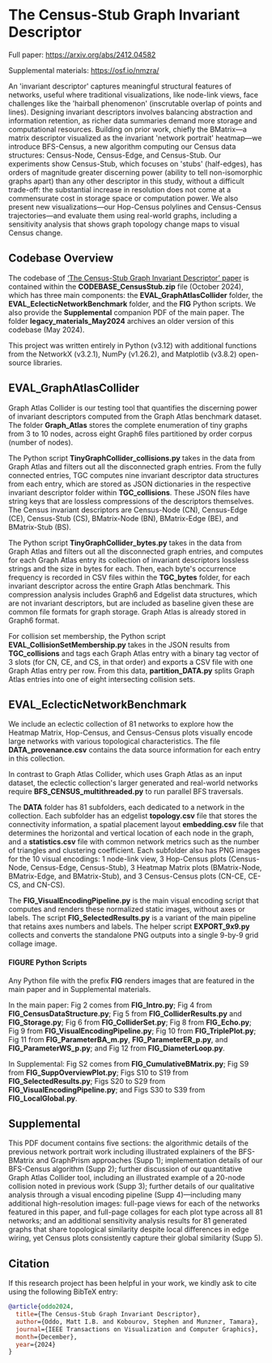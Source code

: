 # The Census-Stub Graph Invariant Descriptor

Full paper: https://arxiv.org/abs/2412.04582

Supplemental materials: https://osf.io/nmzra/

An 'invariant descriptor' captures meaningful structural features of networks, useful where traditional visualizations, like node-link views, face challenges like the 'hairball phenomenon' (inscrutable overlap of points and lines). Designing invariant descriptors involves balancing abstraction and information retention, as richer data summaries demand more storage and computational resources. Building on prior work, chiefly the BMatrix—a matrix descriptor visualized as the invariant 'network portrait' heatmap—we introduce BFS-Census, a new algorithm computing our Census data structures: Census-Node, Census-Edge, and Census-Stub. Our experiments show Census-Stub, which focuses on 'stubs' (half-edges), has orders of magnitude greater discerning power (ability to tell non-isomorphic graphs apart) than any other descriptor in this study, without a difficult trade-off: the substantial increase in resolution does not come at a commensurate cost in storage space or computation power. We also present new visualizations—our Hop-Census polylines and Census-Census trajectories—and evaluate them using real-world graphs, including a sensitivity analysis that shows graph topology change maps to visual Census change.

## Codebase Overview

The codebase of [‘The Census-Stub Graph Invariant Descriptor’ paper](https://arxiv.org/abs/2412.04582) is contained within the **CODEBASE_CensusStub.zip** file (October 2024), which has three main components: the **EVAL_GraphAtlasCollider** folder, the **EVAL_EclecticNetworkBenchmark** folder, and the **FIG** Python scripts. We also provide the **Supplemental** companion PDF of the main paper. The folder **legacy_materials_May2024** archives an older version of this codebase (May 2024).

This project was written entirely in Python (v3.12) with additional functions from the NetworkX (v3.2.1), NumPy (v1.26.2), and Matplotlib (v3.8.2) open-source libraries.

## EVAL_GraphAtlasCollider

Graph Atlas Collider is our testing tool that quantifies the discerning power of invariant descriptors computed from the Graph Atlas benchmark dataset. The folder **Graph_Atlas**  stores the complete enumeration of tiny graphs from 3 to 10 nodes, across eight Graph6 files partitioned by order corpus (number of nodes).

The Python script **TinyGraphCollider_collisions.py** takes in the data from Graph Atlas and filters out all the disconnected graph entries. From the fully connected entries, TGC computes nine invariant descriptor data structures from each entry, which are stored as JSON dictionaries in the respective invariant descriptor folder within **TGC_collisions**. These JSON files have string keys that are lossless compressions of the descriptors themselves. The Census invariant descriptors are Census-Node (CN), Census-Edge (CE), Census-Stub (CS), BMatrix-Node (BN), BMatrix-Edge (BE), and BMatrix-Stub (BS).

The Python script **TinyGraphCollider_bytes.py** takes in the data from Graph Atlas and filters out all the disconnected graph entries, and computes for each Graph Atlas entry its collection of invariant descriptors lossless strings and the size in bytes for each. Then, each byte's occurrence frequency is recorded in CSV files within the **TGC_bytes** folder, for each invariant descriptor across the entire Graph Atlas benchmark. This compression analysis includes Graph6 and Edgelist data structures, which are not invariant descriptors, but are included as baseline given these are common file formats for graph storage. Graph Atlas is already stored in Graph6 format.

For collision set membership, the Python script **EVAL_CollisionSetMembership.py** takes in the JSON results from **TGC_collisions** and tags each Graph Atlas entry with a binary tag vector of 3 slots (for CN, CE, and CS, in that order) and exports a CSV file with one Graph Atlas entry per row. From this data, **partition_DATA.py** splits Graph Atlas entries into one of eight intersecting collision sets.

## EVAL_EclecticNetworkBenchmark

We include an eclectic collection of 81 networks to explore how the Heatmap Matrix, Hop-Census, and Census-Census plots visually encode large networks with various topological characteristics. The file **DATA_provenance.csv** contains the data source information for each entry in this collection.

In contrast to Graph Atlas Collider, which uses Graph Atlas as an input dataset, the eclectic collection's larger generated and real-world networks require **BFS_CENSUS_multithreaded.py** to run parallel BFS traversals.

The **DATA** folder has 81 subfolders, each dedicated to a network in the collection. Each subfolder has an edgelist **topology.csv** file that stores the connectivity information, a spatial placement layout **embedding.csv** file that determines the horizontal and vertical location of each node in the graph, and a **statistics.csv** file with common network metrics such as the number of triangles and clustering coefficient. Each subfolder also has PNG images for the 10 visual encodings: 1 node-link view, 3 Hop-Census plots (Census-Node, Census-Edge, Census-Stub), 3 Heatmap Matrix plots (BMatrix-Node, BMatrix-Edge, and BMatrix-Stub), and 3 Census-Census plots (CN-CE, CE-CS, and CN-CS).

The **FIG_VisualEncodingPipeline.py** is the main visual encoding script that computes and renders these normalized static images, without axes or labels. The script **FIG_SelectedResults.py** is a variant of the main pipeline that retains axes numbers and labels. The helper script **EXPORT_9x9.py** collects and converts the standalone PNG outputs into a single 9-by-9 grid collage image.

#### **FIGURE Python Scripts**

Any Python file with the prefix **FIG** renders images that are featured in the main paper and in Supplemental materials.

In the main paper: Fig 2 comes from **FIG_Intro.py**; Fig 4 from **FIG_CensusDataStructure.py**; Fig 5 from **FIG_ColliderResults.py** and **FIG_Storage.py**; Fig 6 from **FIG_ColliderSet.py**; Fig 8 from **FIG_Echo.py**; Fig 9 from **FIG_VisualEncodingPipeline.py**; Fig 10 from **FIG_TriplePlot.py**; Fig 11 from **FIG_ParameterBA_m.py**, **FIG_ParameterER_p.py**, and **FIG_ParameterWS_p.py**; and Fig 12 from **FIG_DiameterLoop.py**.

In Supplemental: Fig S2 comes from **FIG_CumulativeBMatrix.py**; Fig S9 from **FIG_SuppOverviewPlot.py**; Figs S10 to S19 from **FIG_SelectedResults.py**; Figs S20 to S29 from **FIG_VisualEncodingPipeline.py**; and Figs S30 to S39 from **FIG_LocalGlobal.py**.

## Supplemental

This PDF document contains five sections: the algorithmic details of the previous network portrait work including illustrated explainers of the BFS-BMatrix and GraphPrism approaches (Supp 1); implementation details of our BFS-Census algorithm (Supp 2); further discussion of our quantitative Graph Atlas Collider tool, including an illustrated example of a 20-node collision noted in previous work (Supp 3); further details of our qualitative analysis through a visual encoding pipeline (Supp 4)—including many additional high-resolution images: full-page views for each of the networks featured in this paper, and full-page collages for each plot type across all 81 networks; and an additional sensitivity analysis results for 81 generated graphs that share topological similarity despite local differences in edge wiring, yet Census plots consistently capture their global similarity (Supp 5).

## Citation

If this research project has been helpful in your work, we kindly ask to cite using the following BibTeX entry:

```BibTeX
@article{oddo2024,
  title={The Census-Stub Graph Invariant Descriptor},
  author={Oddo, Matt I.B. and Kobourov, Stephen and Munzner, Tamara},
  journal={IEEE Transactions on Visualization and Computer Graphics},
  month={December},
  year={2024}
}
```
